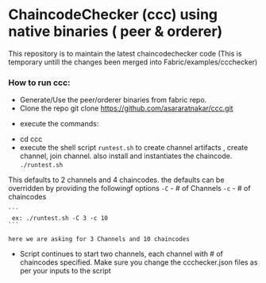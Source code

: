# ChaincodeChecker (ccc) using native binaries ( peer & orderer)

This repository is to maintain the latest chaincodechecker code (This is temporary untill the changes been merged into Fabric/examples/ccchecker)

### How to run ccc:

* Generate/Use the peer/orderer binaries from fabric repo. 
* Clone the repo 
  git clone https://github.com/asararatnakar/ccc.git

- execute the commands:
* cd ccc
* execute the shell script `runtest.sh` to create channel artifacts , create channel,  join channel. also install and instantiates the chaincode.
  `./runtest.sh`

 This defaults to 2 channels and 4 chaincodes. the defaults can be overridden by providing the followingf options 
  ` -C `  - # of Channels
  ` -c `  - # of chaincodes

	```
	 ex: ./runtest.sh -C 3 -c 10
	```

	here we are asking for 3 Channels and 10 chaincodes

* Script continues to start two channels, each channel with # of chaincodes specified.
  Make sure you change the ccchecker<N>.json files as per your inputs to the script


